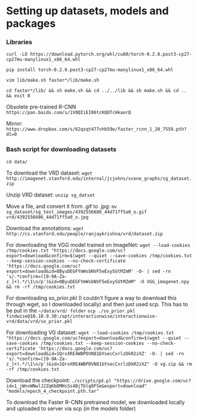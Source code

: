 # Setting up datasets, models and packages

### Libraries

`curl -LO https://download.pytorch.org/whl/cu80/torch-0.2.0.post3-cp27-cp27mu-manylinux1_x86_64.whl`

`pip install torch-0.2.0.post3-cp27-cp27mu-manylinux1_x86_64.whl`

`vim lib/make.sh faster*/lib/make.sh`

`cd faster*/lib/ && sh make.sh && cd ../../lib && sh make.sh && cd .. && exit 0`

Obsolete pre-trained R-CNN `https://pan.baidu.com/s/1V0QIiEI06tcKQOTcHkaorQ`

Mirror: `https://www.dropbox.com/s/62qxqt477vhb59e/faster_rcnn_1_20_7559.pth?dl=0`

### Bash script for downloading datasets

`cd data/`

To download the VRD dataset: 
`wget http://imagenet.stanford.edu/internal/jcjohns/scene_graphs/sg_dataset.zip`

Unzip VRD dataset: 
`unzip sg_datset`

Move a file, and convert it from .gif to .jpg: 
`mv sg_dataset/sg_test_images/4392556686_44d71ff5a0_o.gif vrd/4392556686_44d71ff5a0_o.jpg`

Download the annotations: 
`wget http://cs.stanford.edu/people/ranjaykrishna/vrd/dataset.zip`

<!---do we really need this? -->
<!---wget https://drive.google.com/drive/folders/1V8q2i2gHUpSAXTY4Mf6k06WHDVn6MXQ7 -->

For downloading the VGG model trained on ImageNet: 
`wget --load-cookies /tmp/cookies.txt "https://docs.google.com/uc?export=download&confirm=$(wget --quiet --save-cookies /tmp/cookies.txt --keep-session-cookies --no-check-certificate 'https://docs.google.com/uc?export=download&id=0ByuDEGFYmWsbNVF5eExySUtMZmM' -O- | sed -rn 's/.*confirm=([0-9A-Za-z_]+).*/\1\n/p')&id=0ByuDEGFYmWsbNVF5eExySUtMZmM" -O VGG_imagenet.npy && rm -rf /tmp/cookies.txt`

For downloading so\_prior.pkl (I couldn't figure a way to download this through wget, so I downloaded locally) and then just used scp. This has to be put in the `~/data/vrd/ folder`
`scp ./so_prior.pkl findwise@10.10.9.30:/opt/interactionwise/interactionwise-vrd/data/vrd/so_prior.pkl`

For downloading VG dataset:
`wget --load-cookies /tmp/cookies.txt "https://docs.google.com/uc?export=download&confirm=$(wget --quiet --save-cookies /tmp/cookies.txt --keep-session-cookies --no-check-certificate 'https://docs.google.com/uc?export=download&id=1QrxXRE4WBPDVN81bYsecCxrlzDkR2zXZ' -O- | sed -rn 's/.*confirm=([0-9A-Za-z_]+).*/\1\n/p')&id=1QrxXRE4WBPDVN81bYsecCxrlzDkR2zXZ" -O vg.zip && rm -rf /tmp/cookies.txt`

Download the checkpoint:
`./scripts/gd.pl "https://drive.google.com/uc?id=1_jWnvWNwlJ2ZqKbDMHsSs4BjTblg0FSe&export=download" "models/epoch_4_checkpoint.pth.tar"`

To download the Faster R-CNN pretrained model, we downloaded locally and uploaded to server via scp (in the models folder)
